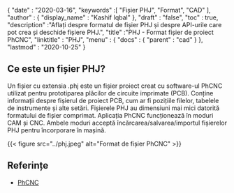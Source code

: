 {
  "date" : "2020-03-16",
  "keywords" :[ "Fișier PHJ", "Format", "CAD" ],
  "author" : {
    "display_name" : "Kashif Iqbal"
},
  "draft" : "false",
  "toc" : true,
  "description" :"Aflați despre formatul de fișier PHJ și despre API-urile care pot crea și deschide fișiere PHJ.",
  "title" :"PHJ - Format fișier de proiect PhCNC",
  "linktitle" : "PHJ",
  "menu" : {
    "docs" : {
      "parent" : "cad"
}
},
  "lastmod" : "2020-10-25"
}

## Ce este un fișier PHJ?

Un fișier cu extensia .phj este un fișier proiect creat cu software-ul PhCNC utilizat pentru prototiparea plăcilor de circuite imprimate (PCB). Conține informații despre fișierul de proiect PCB, cum ar fi pozițiile filelor, tabelele de instrumente și alte setări. Fișierele PHJ au dimensiuni mai mici datorită formatului de fișier comprimat. Aplicația PhCNC funcționează în moduri CAM și CNC. Ambele moduri acceptă încărcarea/salvarea/importul fișierelor PHJ pentru încorporare în mașină.

{{< figure src="../phj.jpeg" alt="Format de fișier PhCNC" >}}

## Referințe

* [PhCNC](https://www.accuratecnc.com/PhCNC.php)

